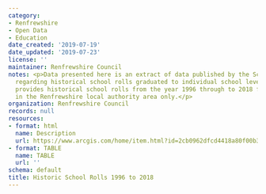```yaml
---
category:
- Renfrewshire
- Open Data
- Education
date_created: '2019-07-19'
date_updated: '2019-07-23'
license: ''
maintainer: Renfrewshire Council
notes: <p>Data presented here is an extract of data published by the Scottish Government
  regarding historical school rolls graduated to individual school level. The dataset
  provides historical school rolls from the year 1996 through to 2018 for schools
  in the Renfrewshire local authority area only.</p>
organization: Renfrewshire Council
records: null
resources:
- format: html
  name: Description
  url: https://www.arcgis.com/home/item.html?id=2cb0962dfcd4418a80f00b3f3220f9c5
- format: TABLE
  name: TABLE
  url: ''
schema: default
title: Historic School Rolls 1996 to 2018
---
```

